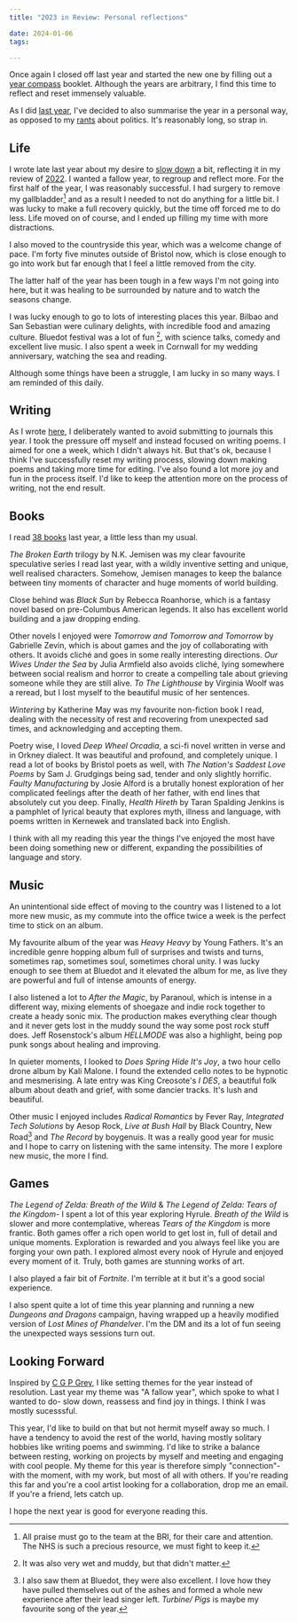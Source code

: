 ```yaml
---
title: "2023 in Review: Personal reflections"

date: 2024-01-06
tags: 

---
```


Once again I closed off last year and started the new one by filling out a [year compass](https://yearcompass.com/) booklet. Although the years are arbitrary, I find this time to reflect and reset immensely valuable. 

As I did [last year](https://davidralphlewis.co.uk/posts/2022-in-review-personal-reflections/), I've decided to also summarise the year in a personal way, as opposed to my [rants](https://davidralphlewis.co.uk/posts//2023-in-review) about politics. It's reasonably long, so strap in.

## Life

I wrote late last year about my desire to [slow down](https://davidralphlewis.co.uk/posts/slowing-down/) a bit, reflecting it in my review of [2022](https://davidralphlewis.co.uk/posts/2022-in-review-personal-reflections/). I wanted a fallow year, to regroup and reflect more. For the first half of the year, I was reasonably successful. I had surgery to remove my gallbladder[^1] and as a result I needed to not do anything for a little bit. I was lucky to make a full recovery quickly, but the time off forced me to do less. Life moved on of course, and I ended up filling my time with more distractions. 

I also moved to the countryside this year, which was a welcome change of pace. I'm forty five minutes outside of Bristol now, which is close enough to go into work but far enough that I feel a little removed from the city. 

The latter half of the year has been tough in a few ways I'm not going into here, but it was healing to be surrounded by nature and to watch the seasons change. 

I was lucky enough to go to lots of interesting places this year. Bilbao and San Sebastian were culinary delights, with incredible food and amazing culture. Bluedot festival was a lot of fun [^2], with science talks, comedy and excellent live music. I also spent a week in Cornwall for my wedding anniversary, watching the sea and reading. 

Although some things have been a struggle, I am lucky in so many ways. I am reminded of this daily.

## Writing

As I wrote [here](https://davidralphlewis.co.uk/posts/on-submissions/), I deliberately wanted to avoid submitting to journals this year. I took the pressure off myself and instead focused on writing poems. I aimed for one a week, which I didn't always hit. But that's ok, because I think I've successfully reset my writing process, slowing down making poems and taking more time for editing. I've also found a lot more joy and fun in the process itself. I'd like to keep the attention more on the process of writing, not the end result. 

## Books

I read [38 books](https://notes.davidralphlewis.co.uk/books23) last year, a little less than my usual.

*The Broken Earth* trilogy by N.K. Jemisen was my clear favourite speculative series I read last year, with a wildly inventive setting and unique, well realised characters. Somehow, Jemisen manages to keep the balance between tiny moments of character and huge moments of world building. 

Close behind was *Black Sun* by Rebecca Roanhorse, which is a fantasy novel based on pre-Columbus American legends. It also has excellent world building and a jaw dropping ending. 

Other novels I enjoyed were *Tomorrow and Tomorrow and Tomorrow* by Gabrielle Zevin, which is about games and the joy of collaborating with others. It avoids cliché and goes in some really interesting directions. *Our Wives Under the Sea* by Julia Armfield also avoids cliché, lying somewhere between social realism and horror to create a compelling tale about grieving someone while they are still alive. *To The Lighthouse* by Virginia Woolf was a reread, but I lost myself to the beautiful music of her sentences. 

*Wintering* by Katherine May was my favourite non-fiction book I read, dealing with the necessity of rest and recovering from unexpected sad times, and acknowledging and accepting them. 

Poetry wise, I loved *Deep Wheel Orcadia*, a sci-fi novel written in verse and in Orkney dialect. It was beautiful and profound, and completely unique. I read a lot of books by Bristol poets as well, with *The Nation's Saddest Love Poems* by Sam J. Grudgings being sad, tender and only slightly horrific. *Faulty Manufacturing* by Josie Alford is a brutally honest exploration of her complicated feelings after the death of her father, with end lines that absolutely cut you deep. Finally, *Health Hireth* by Taran Spalding Jenkins is a pamphlet of lyrical beauty that explores myth, illness and language, with poems written in Kernewek and translated back into English. 

I think with all my reading this year the things I've enjoyed the most have been doing something new or different, expanding the possibilities of language and story. 

## Music

An unintentional side effect of moving to the country was I listened to a lot more new music, as my commute into the office twice a week is the perfect time to stick on an album.

My favourite album of the year was *Heavy Heavy* by Young Fathers. It's an incredible genre hopping album full of surprises and twists and turns, sometimes rap, sometimes soul, sometimes choral unity. I was lucky enough to see them at Bluedot and it elevated the album for me, as live they are powerful and full of intense amounts of energy.

I also listened a lot to *After the Magic*, by Paranoul, which is intense in a different way, mixing elements of shoegaze and indie rock together to create a heady sonic mix. The production makes everything clear though and it never gets lost in the muddy sound the way some post rock stuff does. Jeff Rosenstock's album *HELLMODE* was also a highlight, being pop punk songs about healing and improving. 

In quieter moments, I looked to *Does Spring Hide It's Joy*,  a two hour cello drone album by Kali Malone. I found the extended cello notes to be hypnotic and mesmerising. A late entry was King Creosote's *I DES*, a beautiful folk album about death and grief, with some dancier tracks. It's lush and beautiful.

Other music I enjoyed includes *Radical Romantics* by Fever Ray, *Integrated Tech Solutions* by Aesop Rock, *Live at Bush Hall* by Black Country, New Road[^3] and *The Record* by boygenuis. It was a really good year for music and I hope to carry on listening with the same intensity. The more I explore new music, the more I find. 

## Games 

 *The Legend of Zelda: Breath of the Wild*  & *The Legend of Zelda: Tears of the Kingdom*-  I spent a lot of this year exploring Hyrule. *Breath of the Wild* is slower and more contemplative, whereas *Tears of the Kingdom* is more frantic. Both games offer a rich open world to get lost in, full of detail and unique moments. Exploration is rewarded and you always feel like you are forging your own path. I explored almost every nook of Hyrule and enjoyed every moment of it. Truly, both games are stunning works of art. 

 I also played a fair bit of *Fortnite*. I'm terrible at it but it's a good social experience. 

 I also spent quite a lot of time this year planning and running a new *Dungeons and Dragons* campaign, having wrapped up a heavily modified version of *Lost Mines of Phandelver*. I'm the DM and its a lot of fun seeing the unexpected ways sessions turn out. 

## Looking Forward

Inspired by [C G P Grey](https://www.youtube.com/watch?v=NVGuFdX5guE), I like setting themes for the year instead of resolution. Last year my theme was "A fallow year", which spoke to what I wanted to do- slow down, reassess and find joy in things. I think I was mostly sucesssful. 

This year, I'd like to build on that but not hermit myself away so much. I have a tendency to avoid the rest of the world, having mostly solitary hobbies like writing poems and swimming. I'd like to strike a balance between resting, working on projects by myself and meeting and engaging with cool people. My theme for this year is therefore simply "connection"- with the moment, with my work, but most of all with others. If you're reading this far and you're a cool artist looking for a collaboration, drop me an email. If you're a friend, lets catch up.

I hope the next year is good for everyone reading this. 

[^1]: All praise must go to the team at the BRI, for their care and attention. The NHS is such a precious resource, we must fight to keep it. 
[^2]: It was also very wet and muddy, but that didn't matter. 
[^3]: I also saw them at Bluedot, they were also excellent. I love how they have pulled themselves out of the ashes and formed a whole new experience after their lead singer left. *Turbine/ Pigs* is maybe my favourite song of the year.